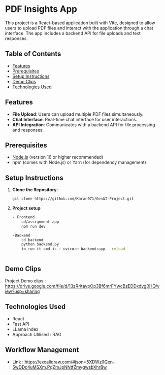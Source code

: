 # PDF Insights App

This project is a React-based application built with Vite, designed to allow users to upload PDF files and interact with the application through a chat interface. The app includes a backend API for file uploads and text responses.

## Table of Contents

- [Features](#features)
- [Prerequisites](#prerequisites)
- [Setup Instructions](#setup-instructions)
- [Demo Clips](#demo-clips)
- [Technologies Used](#technologies-used)

## Features

- **File Upload**: Users can upload multiple PDF files simultaneously.
- **Chat Interface**: Real-time chat interface for user interactions.
- **API Integration**: Communicates with a backend API for file processing and responses.

## Prerequisites

- [Node.js](https://nodejs.org/) (version 16 or higher recommended)
- npm (comes with Node.js) or Yarn (for dependency management)

## Setup Instructions

1. **Clone the Repository**:
   ```bash
   git clone https://github.com/Karan071/GenAI-Project.git
   ```

2. **Project setup**
    ```bash
    - Frontend 
        cd/assignment-app
        npm run dev

    -Backend
        cd backend
        python backend.py
        to run it cmd is : uvicorn backend:app --reload
        
    ```

## Demo Clips
Project Demo clips : https://drive.google.com/file/d/13zR4tavpOp3Bf6mrFYwcBzEDDxdyg0HQ/view?usp=sharing

## Technologies Used
- React
- Fast API
- LLama Index
- Approach Utilised : RAG

## Workflow Management
- Link : https://excalidraw.com/#json=5XDWz0Qen-5wDDc4uMSXm,PqZmJpNNtfZmygwsbXhrBw
